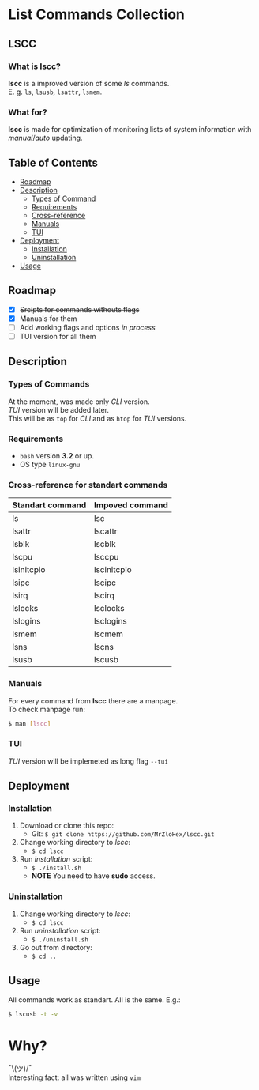 # List Commands Collection

## LSCC

### What is **lscc**?

**lscc** is a improved version of some *ls* commands. </br>
E. g. `ls`, `lsusb`, `lsattr`, `lsmem`. 

### What for?

**lscc** is made for optimization of monitoring lists of system information with *manual*/*auto* updating.

## Table of Contents

* [Roadmap](#roadmap)
* [Description](#description)
	* [Types of Command](#types-of-commands)
	* [Requirements](#requirements)
	* [Cross-reference](#cross-reference-for-standart-commands)
	* [Manuals](#manuals)
	* [TUI](#tui)
* [Deployment](#deployment)
	* [Installation](#installation)
	* [Uninstallation](#uninstallation)
* [Usage](#usage)


## Roadmap
  - [x] ~~Srcipts for commands withouts flags~~
  - [x] ~~Manuals for them~~
  - [ ] Add working flags and options   *in process*
  - [ ] TUI version for all them

## Description

### Types of Commands

At the moment, was made only *CLI* version. </br>
*TUI* version will be added later. </br>
This will be as `top` for *CLI* and as `htop` for *TUI* versions.

### Requirements

- `bash` version **3.2** or up.
- OS type `linux-gnu`

### Cross-reference for standart commands

| Standart command | Impoved command |
|:-----------------|:----------------|
| ls	           | lsc             |
| lsattr           | lscattr         |
| lsblk            | lscblk          |
| lscpu            | lsccpu          |
| lsinitcpio       | lscinitcpio     |
| lsipc	           | lscipc          |
| lsirq            | lscirq          |
| lslocks          | lsclocks        |
| lslogins         | lsclogins       |
| lsmem            | lscmem          |
| lsns             | lscns           |
| lsusb            | lscusb          |

### Manuals

For every command from **lscc** there are a manpage. </br>
To check manpage run:</br>
```bash
$ man [lscc]
```
### TUI

*TUI* version will be implemeted as long flag `--tui`

## Deployment

### Installation

1. Download or clone this repo:
	- Git: `$ git clone https://github.com/MrZloHex/lscc.git`
2. Change working directory to *lscc*:
	- `$ cd lscc`
3. Run *installation* script:
	- `$ ./install.sh`
	- **NOTE** You need to have **sudo** access.

### Uninstallation

1. Change working directory to *lscc*:
	- `$ cd lscc`
2. Run *uninstallation* script:
	- `$ ./uninstall.sh`
3. Go out from directory:
	- `$ cd ..`

## Usage 

All commands work as standart. All is the same. E.g.:</br>
```bash
$ lscusb -t -v
```

# Why?
¯\\(ツ)/¯</br>
Interesting fact: all was written using `vim`
